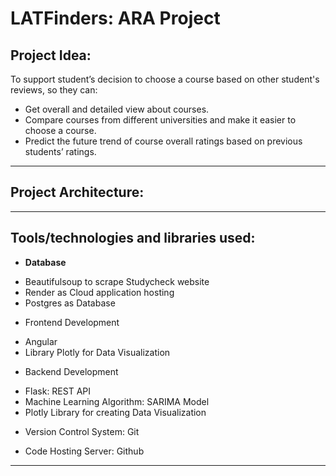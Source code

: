 # LATFinders: ARA Project

## Project Idea:

To support student’s decision to choose a course based on other student's reviews, so they can: 

* Get overall and detailed view about courses.
* Compare courses from different universities and make it easier to choose a course.
* Predict the future trend of course overall ratings based on previous students’ ratings.

***

## Project Architecture:




***

## Tools/technologies and libraries used:

* **Database**
- Beautifulsoup to scrape Studycheck website
- Render as Cloud application hosting
- Postgres as Database

* Frontend Development
- Angular
- Library Plotly for Data Visualization

* Backend Development
- Flask: REST API
- Machine Learning Algorithm: SARIMA Model
- Plotly Library for creating Data Visualization

* Version Control System: Git

* Code Hosting Server: Github

***
